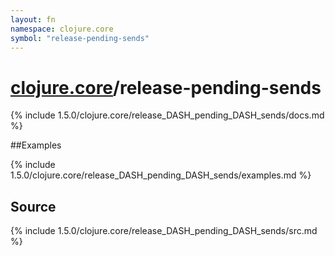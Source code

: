 ```yaml
---
layout: fn
namespace: clojure.core
symbol: "release-pending-sends"
---
```


# [clojure.core](../)/release-pending-sends

{% include 1.5.0/clojure.core/release_DASH_pending_DASH_sends/docs.md %}

##Examples

{% include 1.5.0/clojure.core/release_DASH_pending_DASH_sends/examples.md %}
## Source
{% include 1.5.0/clojure.core/release_DASH_pending_DASH_sends/src.md %}

